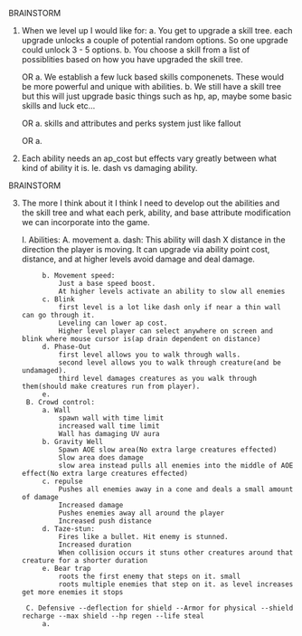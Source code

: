 
BRAINSTORM

1. When we level up I would like for:
    a. You get to upgrade a skill tree. each upgrade unlocks a couple of potential random options. So one upgrade could unlock 3 - 5 options.
    b. You choose a skill from a list of possiblities based on how you have upgraded the skill tree. 

    OR 
    a.  We establish a few luck based skills componenets. These would be more powerful and unique with abilities.
    b.  We still have a skill tree but this will just upgrade basic things such as hp, ap, maybe some basic skills and luck etc...

    OR
    a. skills and attributes and perks system just like fallout
    
    OR 
    a.


2. Each ability needs an ap_cost but effects vary greatly between what kind of ability it is. Ie. dash vs damaging ability.


BRAINSTORM

3. The more I think about it I think I need to develop out the abilities and the skill tree and what each perk, ability, and base attribute modification we can incorporate into the game.

    I. Abilities:
        A. movement
            a.  dash:
                This ability will dash X distance in the direction the player is moving.
                It can upgrade via ability point cost, distance, and at higher levels avoid damage and deal damage.

            b. Movement speed:
                Just a base speed boost. 
                At higher levels activate an ability to slow all enemies
            c. Blink
                first level is a lot like dash only if near a thin wall can go through it.
                Leveling can lower ap cost.
                Higher level player can select anywhere on screen and blink where mouse cursor is(ap drain dependent on distance)
            d. Phase-Out
                first level allows you to walk through walls.
                second level allows you to walk through creature(and be undamaged).
                third level damages creatures as you walk through them(should make creatures run from player).
            e. 
        B. Crowd control:
            a. Wall
                spawn wall with time limit
                increased wall time limit
                Wall has damaging UV aura
            b. Gravity Well
                Spawn AOE slow area(No extra large creatures effected)
                Slow area does damage
                slow area instead pulls all enemies into the middle of AOE effect(No extra large creatures effected)
            c. repulse
                Pushes all enemies away in a cone and deals a small amount of damage
                Increased damage
                Pushes enemies away all around the player
                Increased push distance
            d. Taze-stun:
                Fires like a bullet. Hit enemy is stunned.
                Increased duration
                When collision occurs it stuns other creatures around that creature for a shorter duration
            e. Bear trap 
                roots the first enemy that steps on it. small 
                roots multiple enemies that step on it. as level increases get more enemies it stops

        C. Defensive --deflection for shield --Armor for physical --shield recharge --max shield --hp regen --life steal 
            a. 
                